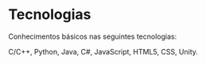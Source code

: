 # Tecnologias
 Conhecimentos básicos nas seguintes tecnologias:

 C/C++, Python, Java, C#, JavaScript, HTML5, CSS, Unity.

